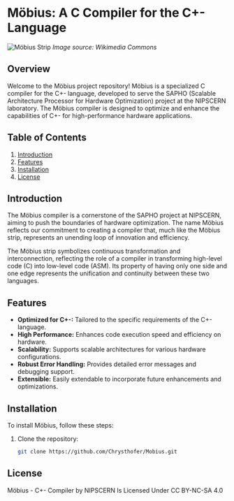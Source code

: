 # Möbius: A C Compiler for the C+- Language

![Möbius Strip](https://upload.wikimedia.org/wikipedia/commons/thumb/8/8d/M%C3%B6bius_strip.jpg/320px-M%C3%B6bius_strip.jpg)
*Image source: Wikimedia Commons*

## Overview

Welcome to the Möbius project repository! Möbius is a specialized C compiler for the C+- language, developed to serve the SAPHO (Scalable Architecture Processor for Hardware Optimization) project at the NIPSCERN laboratory. The Möbius compiler is designed to optimize and enhance the capabilities of C+- for high-performance hardware applications.

## Table of Contents

1. [Introduction](#introduction)
2. [Features](#features)
3. [Installation](#installation)
4. [License](#license)

## Introduction

The Möbius compiler is a cornerstone of the SAPHO project at NIPSCERN, aiming to push the boundaries of hardware optimization. The name Möbius reflects our commitment to creating a compiler that, much like the Möbius strip, represents an unending loop of innovation and efficiency.

The Möbius strip symbolizes continuous transformation and interconnection, reflecting the role of a compiler in transforming high-level code (C) into low-level code (ASM). Its property of having only one side and one edge represents the unification and continuity between these two languages.

## Features

- **Optimized for C+-:** Tailored to the specific requirements of the C+- language.
- **High Performance:** Enhances code execution speed and efficiency on hardware.
- **Scalability:** Supports scalable architectures for various hardware configurations.
- **Robust Error Handling:** Provides detailed error messages and debugging support.
- **Extensible:** Easily extendable to incorporate future enhancements and optimizations.

## Installation

To install Möbius, follow these steps:

1. Clone the repository:
   ```bash
   git clone https://github.com/Chrysthofer/Mobius.git
   
## License

Möbius - C+- Compiler by NIPSCERN Is Licensed Under CC BY-NC-SA 4.0 
